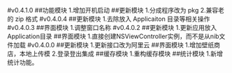 #v0.4.1.0
##功能模块
1.增加开机启动
##更新模块
1.分成程序改为 pkg
2.兼容老的 zip 格式
#v0.4.0.4
##更新模块
1.去除放入 Applicaiton 目录等相关操作
#v0.4.0.3
##界面模块
1.调整窗口名称
#v0.4.0.2
##更新模块
1.更新应用放入Application目录
##界面模块
1.直接创建NSViewController实例，而不是从nib文件加载
#v0.4.0.0
##更新模块
1.更新接口改为阿里云
##界面模块
1.增加壁纸商店，本地上传模
2.登录登出集成
##缓存模块
1.重构缓存模块
##统计模块
1.新增统计功能。
